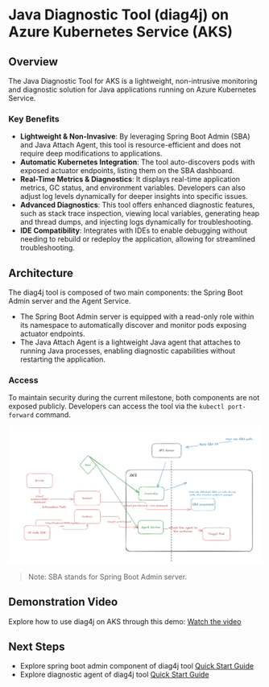 # Java Diagnostic Tool (diag4j) on Azure Kubernetes Service (AKS)

## Overview

The Java Diagnostic Tool for AKS is a lightweight, non-intrusive monitoring and diagnostic solution for Java applications running on Azure Kubernetes Service.

### Key Benefits
- **Lightweight & Non-Invasive**: By leveraging Spring Boot Admin (SBA) and Java Attach Agent, this tool is resource-efficient and does not require deep modifications to applications.
- **Automatic Kubernetes Integration**: The tool auto-discovers pods with exposed actuator endpoints, listing them on the SBA dashboard.
- **Real-Time Metrics & Diagnostics**: It displays real-time application metrics, GC status, and environment variables. Developers can also adjust log levels dynamically for deeper insights into specific issues.
- **Advanced Diagnostics**: This tool offers enhanced diagnostic features, such as stack trace inspection, viewing local variables, generating heap and thread dumps, and injecting logs dynamically for troubleshooting.
- **IDE Compatibility**: Integrates with IDEs to enable debugging without needing to rebuild or redeploy the application, allowing for streamlined troubleshooting.

## Architecture
The diag4j tool is composed of two main components: the Spring Boot Admin server and the Agent Service. 
- The Spring Boot Admin server is equipped with a read-only role within its namespace to automatically discover and monitor pods exposing actuator endpoints.
- The Java Attach Agent is a lightweight Java agent that attaches to running Java processes, enabling diagnostic capabilities without restarting the application.

### Access
To maintain security during the current milestone, both components are not exposed publicly. Developers can access the tool via the `kubectl port-forward` command.

![Architecture Diagram](/doc/images/arch.png)
> Note: SBA stands for Spring Boot Admin server.

## Demonstration Video
Explore how to use diag4j on AKS through this demo:
[Watch the video](https://youtu.be/srysxWp2tak)

## Next Steps

- Explore spring boot admin component of diag4j tool [Quick Start Guide](./doc/quick-start-spring-boot-admin.md)
- Explore diagnostic agent of diag4j tool [Quick Start Guide](./doc/quick-start-diagnostic-agent.md)
